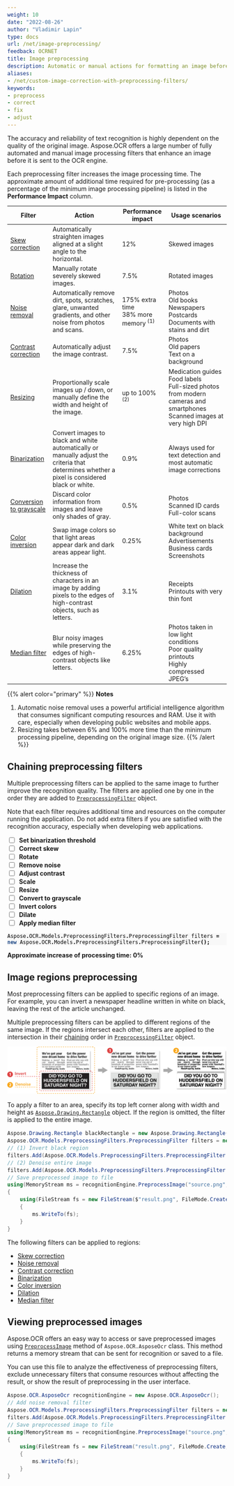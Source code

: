 ```yaml
---
weight: 10
date: "2022-08-26"
author: "Vladimir Lapin"
type: docs
url: /net/image-preprocessing/
feedback: OCRNET
title: Image preprocessing
description: Automatic or manual actions for formatting an image before sending it for recognition.
aliases:
- /net/custom-image-correction-with-preprocessing-filters/
keywords:
- preprocess
- correct
- fix
- adjust
---
```


<style>
	#filters-chain > div {
		display: flex;
		align-items: center;
	}

	#filters-chain > div > label {
		margin: 0 0 0 7px;
		font-weight: 700;
	}

	.hidden {
		display: none !important;
	}
</style>

The accuracy and reliability of text recognition is highly dependent on the quality of the original image. Aspose.OCR offers a large number of fully automated and manual image processing filters that enhance an image before it is sent to the OCR engine.

Each preprocessing filter increases the image processing time. The approximate amount of additional time required for pre-processing (as a percentage of the minimum image processing pipeline) is listed in the **Performance Impact** column.

Filter | Action | Performance impact | Usage scenarios
------ | ------ | ------------------ | ---------------
[Skew correction](/ocr/net/deskew/#automatic-skew-correction) | Automatically straighten images aligned at a slight angle to the horizontal. | 12% | Skewed images
[Rotation](/ocr/net/deskew/#manual-skew-correction) | Manually rotate severely skewed images. | 7.5% | Rotated images
[Noise removal](/ocr/net/denoise/) | Automatically remove dirt, spots, scratches, glare, unwanted gradients, and other noise from photos and scans. | 175% extra time<br />38% more memory <sup>(1)</sup> | Photos<br />Old books<br />Newspapers<br />Postcards<br />Documents with stains and dirt
[Contrast correction](/ocr/net/contrast/) | Automatically adjust the image contrast. | 7.5% | Photos<br />Old papers<br />Text on a background
[Resizing](/ocr/net/resize/) | Proportionally scale images up / down, or manually define the width and height of the image. | up to 100% <sup>(2)</sup> | Medication guides<br />Food labels<br />Full-sized photos from modern cameras and smartphones<br />Scanned images at very high DPI
[Binarization](/ocr/net/binarization/) | Convert images to black and white automatically or manually adjust the criteria that determines whether a pixel is considered black or white. | 0.9% |  Always used for text detection and most automatic image corrections
[Conversion to grayscale](/ocr/net/grayscale/) | Discard color information from images and leave only shades of gray. | 0.5% | Photos<br />Scanned ID cards<br />Full-color scans
[Color inversion](/ocr/net/invert/) | Swap image colors so that light areas appear dark and dark areas appear light. | 0.25% | White text on black background<br />Advertisements<br />Business cards<br />Screenshots
[Dilation](/ocr/net/dilate/) | Increase the thickness of characters in an image by adding pixels to the edges of high-contrast objects, such as letters. | 3.1% | Receipts<br />Printouts with very thin font
[Median filter](/ocr/net/median/) | Blur noisy images while preserving the edges of high-contrast objects like letters. | 6.25% | Photos taken in low light conditions<br />Poor quality printouts<br />Highly compressed JPEG’s

{{% alert color="primary" %}}
**Notes**

1. Automatic noise removal uses a powerful artificial intelligence algorithm that consumes significant computing resources and RAM. Use it with care, especially when developing public websites and mobile apps.
2. Resizing takes between 6% and 100% more time than the minimum processing pipeline, depending on the original image size.
{{% /alert %}}

## Chaining preprocessing filters

Multiple preprocessing filters can be applied to the same image to further improve the recognition quality. The filters are applied one by one in the order they are added to [`PreprocessingFilter`](https://reference.aspose.com/ocr/net/aspose.ocr.models.preprocessingfilters/preprocessingfilter/) object.

Note that each filter requires additional time and resources on the computer running the application. Do not add extra filters if you are satisfied with the recognition accuracy, especially when developing web applications.

<div id="filters-chain">
	<div>
		<input type="checkbox" id="threshold" impact="0.9" />
		<label for="threshold">Set binarization threshold</label>
	</div>
	<div>
		<input type="checkbox" id="deskew" impact="12" />
		<label for="deskew">Correct skew</label>
	</div>
	<div>
		<input type="checkbox" id="rotate" impact="7.5" />
		<label for="rotate">Rotate</label>
	</div>
	<div>
		<input type="checkbox" id="denoise" impact="175" />
		<label for="denoise">Remove noise</label>
	</div>
	<div>
		<input type="checkbox" id="contrast" impact="7.5" />
		<label for="contrast">Adjust contrast</label>
	</div>
	<div>
		<input type="checkbox" id="scale" impact="6" />
		<label for="scale">Scale</label>
	</div>
	<div>
		<input type="checkbox" id="resize" impact="6" />
		<label for="resize">Resize</label>
	</div>
	<div>
		<input type="checkbox" id="grayscale" impact="0.5" />
		<label for="grayscale">Convert to grayscale</label>
	</div>
	<div>
		<input type="checkbox" id="invert" impact="0.25" />
		<label for="invert">Invert colors</label>
	</div>
	<div>
		<input type="checkbox" id="dilate" impact="3.1" />
		<label for="dilate">Dilate</label>
	</div>
	<div>
		<input type="checkbox" id="median" impact="6.25" />
		<label for="median">Apply median filter</label>
	</div>
</div>

<div class="highlight" id="filters-code"><pre tabindex="0" style="background-color:#f8f8f8;-moz-tab-size:4;-o-tab-size:4;tab-size:4;"><code class="language-csharp" data-lang="csharp"><span style="display:flex;"><span><span style="color:#000">Aspose</span><span style="color:#000;font-weight:bold">.</span><span style="color:#000">OCR</span><span style="color:#000;font-weight:bold">.</span><span style="color:#000">Models</span><span style="color:#000;font-weight:bold">.</span><span style="color:#000">PreprocessingFilters</span><span style="color:#000;font-weight:bold">.</span><span style="color:#000">PreprocessingFilter</span> <span style="color:#000">filters</span> <span style="color:#000;font-weight:bold">=</span> <span style="color:#204a87;font-weight:bold">new</span> <span style="color:#000">Aspose</span><span style="color:#000;font-weight:bold">.</span><span style="color:#000">OCR</span><span style="color:#000;font-weight:bold">.</span><span style="color:#000">Models</span><span style="color:#000;font-weight:bold">.</span><span style="color:#000">PreprocessingFilters</span><span style="color:#000;font-weight:bold">.</span><span style="color:#000">PreprocessingFilter</span><span style="color:#000;font-weight:bold">();</span>
</span></span><span style="display:flex;" id="threshold-code" class="hidden"><span><span style="color:#000">filters</span><span style="color:#000;font-weight:bold">.</span><span style="color:#000">Add</span><span style="color:#000;font-weight:bold">(</span><span style="color:#000">Aspose</span><span style="color:#000;font-weight:bold">.</span><span style="color:#000">OCR</span><span style="color:#000;font-weight:bold">.</span><span style="color:#000">Models</span><span style="color:#000;font-weight:bold">.</span><span style="color:#000">PreprocessingFilters</span><span style="color:#000;font-weight:bold">.</span><span style="color:#000">PreprocessingFilter</span><span style="color:#000;font-weight:bold">.</span><span style="color:#000">Threshold</span><span style="color:#000;font-weight:bold">({</span><span style="color:#000">THRESHOLD</span><span style="color:#000;font-weight:bold">}));</span>
</span></span><span style="display:flex;" id="deskew-code" class="hidden"><span><span style="color:#000">filters</span><span style="color:#000;font-weight:bold">.</span><span style="color:#000">Add</span><span style="color:#000;font-weight:bold">(</span><span style="color:#000">Aspose</span><span style="color:#000;font-weight:bold">.</span><span style="color:#000">OCR</span><span style="color:#000;font-weight:bold">.</span><span style="color:#000">Models</span><span style="color:#000;font-weight:bold">.</span><span style="color:#000">PreprocessingFilters</span><span style="color:#000;font-weight:bold">.</span><span style="color:#000">PreprocessingFilter</span><span style="color:#000;font-weight:bold">.</span><span style="color:#000">AutoSkew</span><span style="color:#000;font-weight:bold">());</span>
</span></span><span style="display:flex;" id="rotate-code" class="hidden"><span><span style="color:#000">filters</span><span style="color:#000;font-weight:bold">.</span><span style="color:#000">Add</span><span style="color:#000;font-weight:bold">(</span><span style="color:#000">Aspose</span><span style="color:#000;font-weight:bold">.</span><span style="color:#000">OCR</span><span style="color:#000;font-weight:bold">.</span><span style="color:#000">Models</span><span style="color:#000;font-weight:bold">.</span><span style="color:#000">PreprocessingFilters</span><span style="color:#000;font-weight:bold">.</span><span style="color:#000">PreprocessingFilter</span><span style="color:#000;font-weight:bold">.</span><span style="color:#000">Rotate</span><span style="color:#000;font-weight:bold">({</span><span style="color:#000">ANGLE</span><span style="color:#000;font-weight:bold">}));</span>
</span></span><span style="display:flex;" id="denoise-code" class="hidden"><span><span style="color:#000">filters</span><span style="color:#000;font-weight:bold">.</span><span style="color:#000">Add</span><span style="color:#000;font-weight:bold">(</span><span style="color:#000">Aspose</span><span style="color:#000;font-weight:bold">.</span><span style="color:#000">OCR</span><span style="color:#000;font-weight:bold">.</span><span style="color:#000">Models</span><span style="color:#000;font-weight:bold">.</span><span style="color:#000">PreprocessingFilters</span><span style="color:#000;font-weight:bold">.</span><span style="color:#000">PreprocessingFilter</span><span style="color:#000;font-weight:bold">.</span><span style="color:#000">AutoDenoising</span><span style="color:#000;font-weight:bold">());</span>
</span></span><span style="display:flex;" id="contrast-code" class="hidden"><span><span style="color:#000">filters</span><span style="color:#000;font-weight:bold">.</span><span style="color:#000">Add</span><span style="color:#000;font-weight:bold">(</span><span style="color:#000">Aspose</span><span style="color:#000;font-weight:bold">.</span><span style="color:#000">OCR</span><span style="color:#000;font-weight:bold">.</span><span style="color:#000">Models</span><span style="color:#000;font-weight:bold">.</span><span style="color:#000">PreprocessingFilters</span><span style="color:#000;font-weight:bold">.</span><span style="color:#000">PreprocessingFilter</span><span style="color:#000;font-weight:bold">.</span><span style="color:#000">ContrastCorrectionFilter</span><span style="color:#000;font-weight:bold">());</span>
</span></span><span style="display:flex;" id="scale-code" class="hidden"><span><span style="color:#000">filters</span><span style="color:#000;font-weight:bold">.</span><span style="color:#000">Add</span><span style="color:#000;font-weight:bold">(</span><span style="color:#000">Aspose</span><span style="color:#000;font-weight:bold">.</span><span style="color:#000">OCR</span><span style="color:#000;font-weight:bold">.</span><span style="color:#000">Models</span><span style="color:#000;font-weight:bold">.</span><span style="color:#000">PreprocessingFilters</span><span style="color:#000;font-weight:bold">.</span><span style="color:#000">PreprocessingFilter</span><span style="color:#000;font-weight:bold">.</span><span style="color:#000">Scale</span><span style="color:#000;font-weight:bold">({</span><span style="color:#000">RATIO</span><span style="color:#000;font-weight:bold">}));</span>
</span></span><span style="display:flex;" id="resize-code" class="hidden"><span><span style="color:#000">filters</span><span style="color:#000;font-weight:bold">.</span><span style="color:#000">Add</span><span style="color:#000;font-weight:bold">(</span><span style="color:#000">Aspose</span><span style="color:#000;font-weight:bold">.</span><span style="color:#000">OCR</span><span style="color:#000;font-weight:bold">.</span><span style="color:#000">Models</span><span style="color:#000;font-weight:bold">.</span><span style="color:#000">PreprocessingFilters</span><span style="color:#000;font-weight:bold">.</span><span style="color:#000">PreprocessingFilter</span><span style="color:#000;font-weight:bold">.</span><span style="color:#000">Resize</span><span style="color:#000;font-weight:bold">({</span><span style="color:#000">WIDTH</span><span style="color:#000;font-weight:bold">},</span> <span style="color:#000;font-weight:bold">{</span><span style="color:#000">HEIGHT</span><span style="color:#000;font-weight:bold">}));</span>
</span></span><span style="display:flex;" id="grayscale-code" class="hidden"><span><span style="color:#000">filters</span><span style="color:#000;font-weight:bold">.</span><span style="color:#000">Add</span><span style="color:#000;font-weight:bold">(</span><span style="color:#000">Aspose</span><span style="color:#000;font-weight:bold">.</span><span style="color:#000">OCR</span><span style="color:#000;font-weight:bold">.</span><span style="color:#000">Models</span><span style="color:#000;font-weight:bold">.</span><span style="color:#000">PreprocessingFilters</span><span style="color:#000;font-weight:bold">.</span><span style="color:#000">PreprocessingFilter</span><span style="color:#000;font-weight:bold">.</span><span style="color:#000">ToGrayscale</span><span style="color:#000;font-weight:bold">());</span>
</span></span><span style="display:flex;" id="invert-code" class="hidden"><span><span style="color:#000">filters</span><span style="color:#000;font-weight:bold">.</span><span style="color:#000">Add</span><span style="color:#000;font-weight:bold">(</span><span style="color:#000">Aspose</span><span style="color:#000;font-weight:bold">.</span><span style="color:#000">OCR</span><span style="color:#000;font-weight:bold">.</span><span style="color:#000">Models</span><span style="color:#000;font-weight:bold">.</span><span style="color:#000">PreprocessingFilters</span><span style="color:#000;font-weight:bold">.</span><span style="color:#000">PreprocessingFilter</span><span style="color:#000;font-weight:bold">.</span><span style="color:#000">Invert</span><span style="color:#000;font-weight:bold">());</span>
</span></span><span style="display:flex;" id="dilate-code" class="hidden"><span><span style="color:#000">filters</span><span style="color:#000;font-weight:bold">.</span><span style="color:#000">Add</span><span style="color:#000;font-weight:bold">(</span><span style="color:#000">Aspose</span><span style="color:#000;font-weight:bold">.</span><span style="color:#000">OCR</span><span style="color:#000;font-weight:bold">.</span><span style="color:#000">Models</span><span style="color:#000;font-weight:bold">.</span><span style="color:#000">PreprocessingFilters</span><span style="color:#000;font-weight:bold">.</span><span style="color:#000">PreprocessingFilter</span><span style="color:#000;font-weight:bold">.</span><span style="color:#000">Dilate</span><span style="color:#000;font-weight:bold">());</span>
</span></span><span style="display:flex;" id="median-code" class="hidden"><span><span style="color:#000">filters</span><span style="color:#000;font-weight:bold">.</span><span style="color:#000">Add</span><span style="color:#000;font-weight:bold">(</span><span style="color:#000">Aspose</span><span style="color:#000;font-weight:bold">.</span><span style="color:#000">OCR</span><span style="color:#000;font-weight:bold">.</span><span style="color:#000">Models</span><span style="color:#000;font-weight:bold">.</span><span style="color:#000">PreprocessingFilters</span><span style="color:#000;font-weight:bold">.</span><span style="color:#000">PreprocessingFilter</span><span style="color:#000;font-weight:bold">.</span><span style="color:#000">Median</span><span style="color:#000;font-weight:bold">());</span>
</span></span></code></pre></div>

**Approximate increase of processing time: <span id="impact-time">0</span>%**

## Image regions preprocessing

Most preprocessing filters can be applied to specific regions of an image. For example, you can invert a newspaper headline written in white on black, leaving the rest of the article unchanged.

Multiple preprocessing filters can be applied to different regions of the same image. If the regions intersect each other, filters are applied to the intersection in their [chaining](#chaining-preprocessing-filters) order in [`PreprocessingFilter`](https://reference.aspose.com/ocr/net/aspose.ocr.models.preprocessingfilters/preprocessingfilter/) object.

![Applying preprocessing to intersecting regions](filter-region.png)

To apply a filter to an area, specify its top left corner along with width and height as [`Aspose.Drawing.Rectangle`](https://reference.aspose.com/drawing/net/system.drawing/rectangle/) object. If the region is omitted, the filter is applied to the entire image.

```csharp
Aspose.Drawing.Rectangle blackRectangle = new Aspose.Drawing.Rectangle(5, 161, 340, 113);
Aspose.OCR.Models.PreprocessingFilters.PreprocessingFilter filters = new Aspose.OCR.Models.PreprocessingFilters.PreprocessingFilter();
// (1) Invert black region
filters.Add(Aspose.OCR.Models.PreprocessingFilters.PreprocessingFilter.Invert(blackRectangle));
// (2) Denoise entire image
filters.Add(Aspose.OCR.Models.PreprocessingFilters.PreprocessingFilter.AutoDenoising());
// Save preprocessed image to file
using(MemoryStream ms = recognitionEngine.PreprocessImage("source.png", filters))
{
	using(FileStream fs = new FileStream($"result.png", FileMode.Create, FileAccess.Write))
	{
		ms.WriteTo(fs);
	}
}
```

The following filters can be applied to regions:

- [Skew correction](/ocr/net/deskew/#image-regions-preprocessing)
- [Noise removal](/ocr/net/denoise/#image-regions-preprocessing)
- [Contrast correction](/ocr/net/contrast/#image-regions-preprocessing)
- [Binarization](/ocr/net/binarization/#image-regions-preprocessing)
- [Color inversion](/ocr/net/invert/#image-regions-preprocessing)
- [Dilation](/ocr/net/dilate/#image-regions-preprocessing)
- [Median filter](/ocr/net/median/#image-regions-preprocessing)

## Viewing preprocessed images

Aspose.OCR offers an easy way to access or save preprocessed images using [`PreprocessImage`](https://reference.aspose.com/ocr/net/aspose.ocr/asposeocr/preprocessimage/) method of `Aspose.OCR.AsposeOcr` class. This method returns a memory stream that can be sent for recognition or saved to a file.

You can use this file to analyze the effectiveness of preprocessing filters, exclude unnecessary filters that consume resources without affecting the result, or show the result of preprocessing in the user interface.

```csharp
Aspose.OCR.AsposeOcr recognitionEngine = new Aspose.OCR.AsposeOcr();
// Add noise removal filter
Aspose.OCR.Models.PreprocessingFilters.PreprocessingFilter filters = new Aspose.OCR.Models.PreprocessingFilters.PreprocessingFilter();
filters.Add(Aspose.OCR.Models.PreprocessingFilters.PreprocessingFilter.AutoDenoising());
// Save preprocessed image to file
using(MemoryStream ms = recognitionEngine.PreprocessImage("source.png", filters))
{
	using(FileStream fs = new FileStream("result.png", FileMode.Create, FileAccess.Write))
	{
		ms.WriteTo(fs);
	}
}
```

<script>
window.addEventListener("load", function(){
	$("#filters-chain input").change(applyFilter);
});

function applyFilter()
{
	let status = $(this).prop("checked");
	switch($(this).attr("id"))
	{
		case "threshold":
			if(status) $("#threshold-code").removeClass("hidden");
			else $("#threshold-code").addClass("hidden");
			break;
		case "deskew":
			if(status) $("#deskew-code").removeClass("hidden");
			else $("#deskew-code").addClass("hidden");
			if(status)
			{
				$("#rotate").prop("checked", false);
				$("#rotate-code").addClass("hidden");
			}
			break;
		case "rotate":
			if(status) $("#rotate-code").removeClass("hidden");
			else $("#rotate-code").addClass("hidden");
			if(status)
			{
				$("#deskew").prop("checked", false);
				$("#deskew-code").addClass("hidden");
			}
			break;
		case "denoise":
			if(status) $("#denoise-code").removeClass("hidden");
			else $("#denoise-code").addClass("hidden");
			break;
		case "contrast":
			if(status) $("#contrast-code").removeClass("hidden");
			else $("#contrast-code").addClass("hidden");
			break;
		case "scale":
			if(status) $("#scale-code").removeClass("hidden");
			else $("#scale-code").addClass("hidden");
			if(status)
			{
				$("#resize").prop("checked", false);
				$("#resize-code").addClass("hidden");
			}
			break;
		case "resize":
			if(status) $("#resize-code").removeClass("hidden");
			else $("#resize-code").addClass("hidden");
			if(status)
			{
				$("#scale").prop("checked", false);
				$("#scale-code").addClass("hidden");
			}
			break;
		case "grayscale":
			if(status) $("#grayscale-code").removeClass("hidden");
			else $("#grayscale-code").addClass("hidden");
			break;
		case "invert":
			if(status) $("#invert-code").removeClass("hidden");
			else $("#invert-code").addClass("hidden");
			break;
		case "dilate":
			if(status) $("#dilate-code").removeClass("hidden");
			else $("#dilate-code").addClass("hidden");
			break;
		case "median":
			if(status) $("#median-code").removeClass("hidden");
			else $("#median-code").addClass("hidden");
			if(status)
			{
				$("#grayscale").prop("checked", false);
				$("#grayscale-code").addClass("hidden");
			}
			break;
		default:
			break;
	}
	let total=0;
	$("#filters-chain input").each(function(){
		let box = $(this);
		if(box.prop("checked")) total += parseFloat(box.attr("impact"));
	});
	$("#impact-time").text(total);
}
</script>